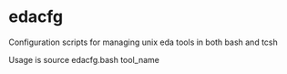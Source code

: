 # edacfg
Configuration scripts for managing unix eda tools in both bash and tcsh

Usage is source edacfg.bash tool_name

